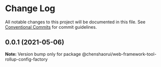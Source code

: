 # Change Log

All notable changes to this project will be documented in this file.
See [Conventional Commits](https://conventionalcommits.org) for commit guidelines.

## 0.0.1 (2021-05-06)

**Note:** Version bump only for package @chenshaorui/web-framework-tool-rollup-config-factory
